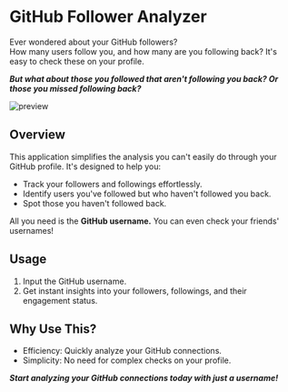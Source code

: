 # GitHub Follower Analyzer

Ever wondered about your GitHub followers? </br>
How many users follow you, and how many are you following back? It's easy to check these on your profile.

<b><i>But what about those you followed that aren't following you back? Or those you missed following back? </i></b>

<img src='https://github.com/TheMIU/GitHub-Follower-Analyzer/blob/main/preview.png?raw=true' alt='preview'>

## Overview
This application simplifies the analysis you can't easily do through your GitHub profile. It's designed to help you:

* Track your followers and followings effortlessly.
* Identify users you've followed but who haven't followed you back.
* Spot those you haven't followed back.

All you need is the <b>GitHub username.</b> You can even check your friends' usernames!

## Usage
1. Input the GitHub username.
2. Get instant insights into your followers, followings, and their engagement status.

## Why Use This?
* Efficiency: Quickly analyze your GitHub connections.
* Simplicity: No need for complex checks on your profile.

<b><i>Start analyzing your GitHub connections today with just a username!</b></i>

